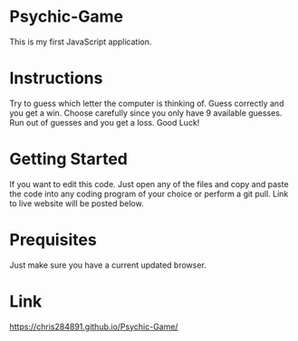 # Psychic-Game
This is my first JavaScript application.

# Instructions
Try to guess which letter the computer is thinking of. Guess correctly and you get a win. Choose carefully since you only have 9 available guesses. Run out of guesses and you get a loss. Good Luck!

# Getting Started
If you want to edit this code. Just open any of the files and copy and paste the code into any coding program of your choice or perform a git pull. Link to live website will be posted below.

# Prequisites
Just make sure you have a current updated browser.

# Link
https://chris284891.github.io/Psychic-Game/
